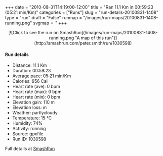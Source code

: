 +++
date = "2010-08-31T14:19:00-12:00"
title = "Ran 11.1 Km in 00:59:23 (05:21 min/Km)"
categories = ["Runs"]
slug = "run-details-20100831-1408"
type = "run"
draft = "False"
runmap = "/images/run-maps/20100831-1408-running.png"
svgmap = '<polyline points="100 13, 99 11, 98 12, 87 22, 84 24, 82 29, 79 32, 78 34, 79 35, 78 37, 75 41, 66 45, 60 48, 59 49, 49 51, 46 54, 44 56, 42 56, 40 58, 36 59, 32 62, 24 87, 23 88, 18 88, 13 87, 8 83, 0 74, 0 73, 9 66, 14 65, 17 63, 24 61, 33 58, 44 56, 50 50, 59 48, 64 43, 66 45, 67 45, 69 43, 74 42, 77 37, 78 37, 79 31, 83 27, 83 25, 86 24, 90 19, 93 17, 98 11, 100 11">'
+++



<!--more-->

<center>
[![Click to see the run on SmashRun](/images/run-maps/20100831-1408-running.png "A map of this run")](http://smashrun.com/peter.smith/run/1030598)
</center>

#### Run details

* Distance: 11.1 Km
* Duration: 00:59:23
* Average pace: 05:21 min/Km
* Calories: 956 Cal
* Heart rate (ave): 0 bpm
* Heart rate (max): 0 bpm
* Heart rate (min): 0 bpm
* Elevation gain: 110 m
* Elevation loss:  m
* Weather: partlycloudy
* Temperature: 15 &deg;C
* Humidity: 74%
* Activity: running
* Source: gpxfile
* Run ID: 1030598

Full details at [SmashRun](http://smashrun.com/peter.smith/run/1030598)
